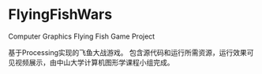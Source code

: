 # FlyingFishWars
Computer Graphics Flying Fish Game Project

基于Processing实现的飞鱼大战游戏。
包含源代码和运行所需资源，运行效果可见视频展示，由中山大学计算机图形学课程小组完成。
